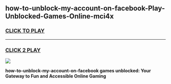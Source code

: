 
## how-to-unblock-my-account-on-facebook-Play-Unblocked-Games-Online-mci4x
<h3>
<a href="https://premium76.site?title=how-to-unblock-my-account-on-facebook&ref=25A">CLICK TO PLAY</a></h3>
<hr>

<h3>
<a href="https://premium76.site?title=how-to-unblock-my-account-on-facebook&ref=25A">CLICK 2 PLAY</a>
  
</h3>

<a href="https://premium76.site?title=how-to-unblock-my-account-on-facebook&ref=25A"><img src="https://clearcache.store/games.png"></a>


**how-to-unblock-my-account-on-facebook games unblocked: Your Gateway to Fun and Accessible Online Gaming**
